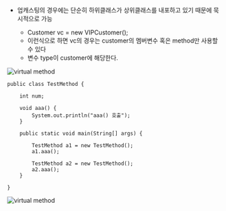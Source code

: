 - 업캐스팅의 경우에는 단순히 하위클래스가 상위클래스를 내포하고 있기 때문에 묵시적으로 가능

    - Customer vc = new VIPCustomer();
    - 이런식으로 하면 vc의 경우는 customer의 멤버변수 혹은 method만 사용할 수 있다
    - 변수 type이 customer에 해당한다.


![virtual method](https://gitlab.com/easyspubjava/javacoursework/-/raw/master/Chapter3/3-05/img/mem.png)


    public class TestMethod {

        int num;
        
        void aaa() {
            System.out.println("aaa() 호출");
        }
        
        public static void main(String[] args) {
            
            TestMethod a1 = new TestMethod();
            a1.aaa();
            
            TestMethod a2 = new TestMethod();
            a2.aaa();
        }
    
    }

![virtual method](https://gitlab.com/easyspubjava/javacoursework/-/raw/master/Chapter3/3-05/img/virtual.png)

